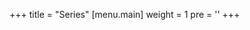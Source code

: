 +++
title = "Series"
[menu.main]
  weight = 1
  pre = '<i class="fas fa-fw fa-columns me-1"></i>'
+++

